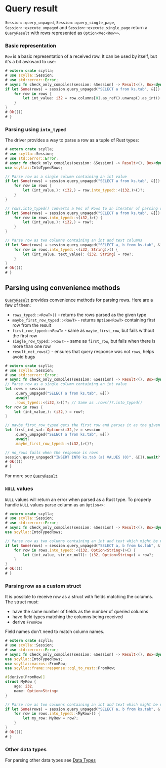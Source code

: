 # Query result

`Session::query_unpaged`, `Session::query_single_page`, `Session::execute_unpaged` and `Session::execute_single_page`
return a `QueryResult` with rows represented as `Option<Vec<Row>>`.

### Basic representation
`Row` is a basic representation of a received row. It can be used by itself, but it's a bit awkward to use:
```rust
# extern crate scylla;
# use scylla::Session;
# use std::error::Error;
# async fn check_only_compiles(session: &Session) -> Result<(), Box<dyn Error>> {
if let Some(rows) = session.query_unpaged("SELECT a from ks.tab", &[]).await?.rows {
    for row in rows {
        let int_value: i32 = row.columns[0].as_ref().unwrap().as_int().unwrap();
    }
}
# Ok(())
# }
```

### Parsing using `into_typed`
The driver provides a way to parse a row as a tuple of Rust types:
```rust
# extern crate scylla;
# use scylla::Session;
# use std::error::Error;
# async fn check_only_compiles(session: &Session) -> Result<(), Box<dyn Error>> {
use scylla::IntoTypedRows;

// Parse row as a single column containing an int value
if let Some(rows) = session.query_unpaged("SELECT a from ks.tab", &[]).await?.rows {
    for row in rows {
        let (int_value,): (i32,) = row.into_typed::<(i32,)>()?;
    }
}

// rows.into_typed() converts a Vec of Rows to an iterator of parsing results
if let Some(rows) = session.query_unpaged("SELECT a from ks.tab", &[]).await?.rows {
    for row in rows.into_typed::<(i32,)>() {
        let (int_value,): (i32,) = row?;
    }
}

// Parse row as two columns containing an int and text columns
if let Some(rows) = session.query_unpaged("SELECT a, b from ks.tab", &[]).await?.rows {
    for row in rows.into_typed::<(i32, String)>() {
        let (int_value, text_value): (i32, String) = row?;
    }
}
# Ok(())
# }
```

## Parsing using convenience methods
[`QueryResult`](https://docs.rs/scylla/latest/scylla/transport/query_result/struct.QueryResult.html) provides convenience methods for parsing rows.
Here are a few of them:
* `rows_typed::<RowT>()` - returns the rows parsed as the given type
* `maybe_first_row_typed::<RowT>` - returns `Option<RowT>` containing first row from the result
* `first_row_typed::<RowT>` - same as `maybe_first_row`, but fails without the first row
* `single_row_typed::<RowT>` - same as `first_row`, but fails when there is more than one row
* `result_not_rows()` - ensures that query response was not `rows`, helps avoid bugs


```rust
# extern crate scylla;
# use scylla::Session;
# use std::error::Error;
# async fn check_only_compiles(session: &Session) -> Result<(), Box<dyn Error>> {
// Parse row as a single column containing an int value
let rows = session
    .query_unpaged("SELECT a from ks.tab", &[])
    .await?
    .rows_typed::<(i32,)>()?; // Same as .rows()?.into_typed()
for row in rows {
    let (int_value,): (i32,) = row?;
}

// maybe_first_row_typed gets the first row and parses it as the given type
let first_int_val: Option<(i32,)> = session
    .query_unpaged("SELECT a from ks.tab", &[])
    .await?
    .maybe_first_row_typed::<(i32,)>()?;

// no_rows fails when the response is rows
session.query_unpaged("INSERT INTO ks.tab (a) VALUES (0)", &[]).await?.result_not_rows()?;
# Ok(())
# }
```
For more see [`QueryResult`](https://docs.rs/scylla/latest/scylla/transport/query_result/struct.QueryResult.html)

### `NULL` values
`NULL` values will return an error when parsed as a Rust type. 
To properly handle `NULL` values parse column as an `Option<>`:
```rust
# extern crate scylla;
# use scylla::Session;
# use std::error::Error;
# async fn check_only_compiles(session: &Session) -> Result<(), Box<dyn Error>> {
use scylla::IntoTypedRows;

// Parse row as two columns containing an int and text which might be null
if let Some(rows) = session.query_unpaged("SELECT a, b from ks.tab", &[]).await?.rows {
    for row in rows.into_typed::<(i32, Option<String>)>() {
        let (int_value, str_or_null): (i32, Option<String>) = row?;
    }
}
# Ok(())
# }
```

### Parsing row as a custom struct
It is possible to receive row as a struct with fields matching the columns.\
The struct must:
* have the same number of fields as the number of queried columns
* have field types matching the columns being received
* derive `FromRow`

Field names don't need to match column names.
```rust
# extern crate scylla;
# use scylla::Session;
# use std::error::Error;
# async fn check_only_compiles(session: &Session) -> Result<(), Box<dyn Error>> {
use scylla::IntoTypedRows;
use scylla::macros::FromRow;
use scylla::frame::response::cql_to_rust::FromRow;

#[derive(FromRow)]
struct MyRow {
    age: i32,
    name: Option<String>
}

// Parse row as two columns containing an int and text which might be null
if let Some(rows) = session.query_unpaged("SELECT a, b from ks.tab", &[]).await?.rows {
    for row in rows.into_typed::<MyRow>() {
        let my_row: MyRow = row?;
    }
}
# Ok(())
# }
```

### Other data types
For parsing other data types see [Data Types](../data-types/data-types.md)
